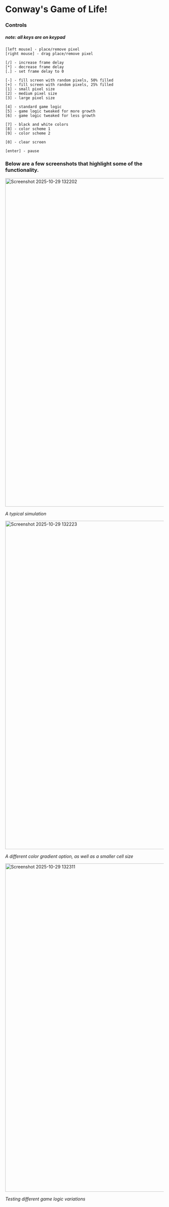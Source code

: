# Conway's Game of Life! 

### Controls
##### note: all keys are on keypad
```
[left mouse] - place/remove pixel
[right mouse] - drag place/remove pixel

[/] - increase frame delay
[*] - decrease frame delay
[.] - set frame delay to 0

[-] - fill screen with random pixels, 50% filled
[+] - fill screen with random pixels, 25% filled
[1] - small pixel size
[2] - medium pixel size
[3] - large pixel size

[4] - standard game logic
[5] - game logic tweaked for more growth
[6] - game logic tweaked for less growth

[7] - black and white colors
[8] - color scheme 1
[9] - color scheme 2

[0] - clear screen

[enter] - pause
```

### Below are a few screenshots that highlight some of the functionality. 

<img width="1002" height="1040" alt="Screenshot 2025-10-29 132202" src="https://github.com/user-attachments/assets/ad3b5992-1ce2-4823-bd7b-51bfd9b93d1d" />

*A typical simulation*



<img width="1002" height="1040" alt="Screenshot 2025-10-29 132223" src="https://github.com/user-attachments/assets/b33b3883-a76f-4461-bec8-dbb74ba2d37b" />

*A different color gradient option, as well as a smaller cell size*



<img width="1002" height="1040" alt="Screenshot 2025-10-29 132311" src="https://github.com/user-attachments/assets/3b094c2c-cb98-4f68-a6d8-264ef08c1888" />

*Testing different game logic variations*
